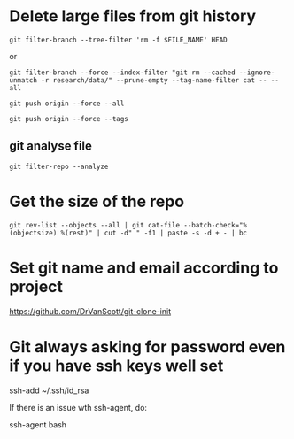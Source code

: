 # Delete large files from git history

`git filter-branch --tree-filter 'rm -f $FILE_NAME' HEAD`

or

`git filter-branch --force --index-filter "git rm --cached --ignore-unmatch -r research/data/" --prune-empty --tag-name-filter cat -- --all`

`git push origin --force --all`

`git push origin --force --tags`

## git analyse file

`git filter-repo --analyze`

# Get the size of the repo

`git rev-list --objects --all | git cat-file --batch-check="%(objectsize) %(rest)" | cut -d" " -f1 | paste -s -d + - | bc`

# Set git name and email according to project

https://github.com/DrVanScott/git-clone-init

# Git always asking for password even if you have ssh keys well set

ssh-add ~/.ssh/id_rsa 

If there is an issue wth ssh-agent, do:

ssh-agent bash

